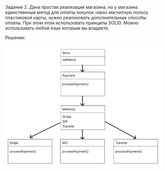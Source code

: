 Задание 2.
Дана простая реализация магазина, но у магазина единственные метод для оплаты покупок через магнитную полосу пластиковой карты, нужно реализовать дополнительные способы оплаты. При этом этом использовать принципы SOLID. Можно использовать любой язык которым вы владеете.

Решение:

![Диаграмма классов](/src/img/solid_lab2.png)
